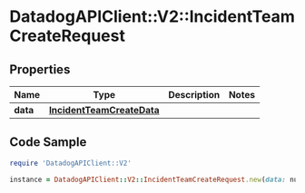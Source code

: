 # DatadogAPIClient::V2::IncidentTeamCreateRequest

## Properties

Name | Type | Description | Notes
------------ | ------------- | ------------- | -------------
**data** | [**IncidentTeamCreateData**](IncidentTeamCreateData.md) |  | 

## Code Sample

```ruby
require 'DatadogAPIClient::V2'

instance = DatadogAPIClient::V2::IncidentTeamCreateRequest.new(data: null)
```


